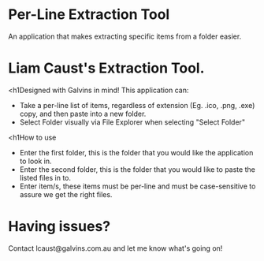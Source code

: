 # Per-Line Extraction Tool
An application that makes extracting specific items from a folder easier.

<h1>Liam Caust's Extraction Tool.</h1>

<h1Designed with Galvins in mind! This application can:</h1>
- Take a per-line list of items, regardless of extension (Eg. .ico, .png, .exe) copy, and then paste into a new folder.
- Select Folder visually via File Explorer when selecting "Select Folder"

<h1How to use</h1>
- Enter the first folder, this is the folder that you would like the application to look in.
- Enter the second folder, this is the folder that you would like to paste the listed files in to.
- Enter item/s, these items must be per-line and must be case-sensitive to assure we get the right files.

<h1>Having issues?</h1>
Contact lcaust@galvins.com.au and let me know what's going on!
